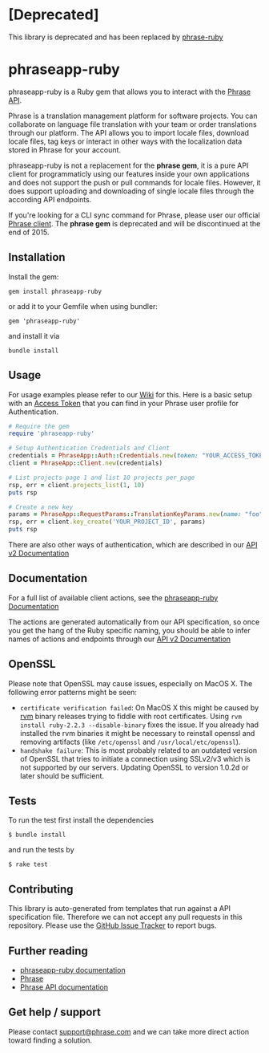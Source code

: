 # [Deprecated]
This library is deprecated and has been replaced by [phrase-ruby](https://github.com/phrase/phrase-ruby)


# phraseapp-ruby

phraseapp-ruby is a Ruby gem that allows you to interact with the [Phrase API](https://developers.phrase.com/api/).

Phrase is a translation management platform for software projects. You can collaborate on language file translation with your team or order translations through our platform. The API allows you to import locale files, download locale files, tag keys or interact in other ways with the localization data stored in Phrase for your account.

phraseapp-ruby is not a replacement for the **phrase gem**, it is a pure API client for programmaticly using our features inside your own applications and does not support the push or pull commands for locale files. However, it does support uploading and downloading of single locale files through the according API endpoints.

If you're looking for a CLI sync command for Phrase, please user our official [Phrase client](https://help.phrase.com/phraseapp-for-developers/phraseapp-client/phraseapp-in-your-terminal). The **phrase gem** is deprecated and will be discontinued at the end of 2015.

## Installation

Install the gem:

    gem install phraseapp-ruby

or add it to your Gemfile when using bundler:

    gem 'phraseapp-ruby'

and install it via

    bundle install

## Usage

For usage examples please refer to our [Wiki](https://github.com/phrase/phraseapp-ruby/wiki/Usage-Example) for this. Here is a basic setup with an [Access Token](https://app.phrase.com/settings/oauth_access_tokens) that you can find in your Phrase user profile for Authentication.

```ruby
# Require the gem
require 'phraseapp-ruby'

# Setup Authentication Credentials and Client
credentials = PhraseApp::Auth::Credentials.new(token: "YOUR_ACCESS_TOKEN")
client = PhraseApp::Client.new(credentials)

# List projects page 1 and list 10 projects per_page
rsp, err = client.projects_list(1, 10)
puts rsp

# Create a new key
params = PhraseApp::RequestParams::TranslationKeyParams.new(name: "foo")
rsp, err = client.key_create('YOUR_PROJECT_ID', params)
puts rsp
```

There are also other ways of authentication, which are described in our [API v2 Documentation](https://developers.phrase.com/api/)

## Documentation

For a full list of available client actions, see the [phraseapp-ruby Documentation](http://www.rubydoc.info/gems/phraseapp-ruby/PhraseApp/Client)

The actions are generated automatically from our API specification, so once you get the hang of the Ruby specific naming, you should be able to infer names of actions and endpoints through our [API v2 Documentation](https://developers.phrase.com/api/)

## OpenSSL

Please note that OpenSSL may cause issues, especially on MacOS X. The following error patterns might be seen:

* `certificate verification failed`: On MacOS X this might be caused by [rvm](http://rvm.io) binary releases trying to fiddle with root certificates. Using `rvm install ruby-2.2.3 --disable-binary` fixes the issue. If you already had installed the rvm binaries it might be necessary to reinstall openssl and removing artifacts (like `/etc/openssl` and `/usr/local/etc/openssl`).
* `handshake failure`: This is most probably related to an outdated version of OpenSSL that tries to initiate a connection using SSLv2/v3 which is not supported by our servers. Updating OpenSSL to version 1.0.2d or later should be sufficient.

## Tests

To run the test first install the dependencies

    $ bundle install

and run the tests by

    $ rake test


## Contributing

This library is auto-generated from templates that run against a API specification file. Therefore we can not accept any pull requests in this repository. Please use the [GitHub Issue Tracker](https://github.com/phrase/phraseapp-ruby/issues) to report bugs.


## Further reading

* [phraseapp-ruby documentation](http://www.rubydoc.info/gems/phraseapp-ruby)
* [Phrase](https://phrase.com)
* [Phrase API documentation](https://developers.phrase.com/api/)


## Get help / support

Please contact [support@phrase.com](mailto:support@phrase.com?subject=[GitHub]%20phraseapp-ruby) and we can take more direct action toward finding a solution.
